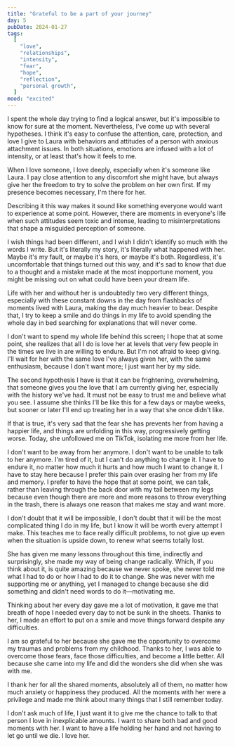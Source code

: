 ```yaml
---
title: "Grateful to be a part of your journey"
day: 5
pubDate: 2024-01-27
tags:
  [
    "love",
    "relationships",
    "intensity",
    "fear",
    "hope",
    "reflection",
    "personal growth",
  ]
mood: "excited"
---
```


I spent the whole day trying to find a logical answer, but it's impossible to know for sure at the moment. Nevertheless, I've come up with several hypotheses. I think it's easy to confuse the attention, care, protection, and love I give to Laura with behaviors and attitudes of a person with anxious attachment issues. In both situations, emotions are infused with a lot of intensity, or at least that's how it feels to me.

When I love someone, I love deeply, especially when it's someone like Laura. I pay close attention to any discomfort she might have, but always give her the freedom to try to solve the problem on her own first. If my presence becomes necessary, I'm there for her.

Describing it this way makes it sound like something everyone would want to experience at some point. However, there are moments in everyone's life when such attitudes seem toxic and intense, leading to misinterpretations that shape a misguided perception of someone.

I wish things had been different, and I wish I didn't identify so much with the words I write. But it's literally my story, it's literally what happened with her. Maybe it's my fault, or maybe it's hers, or maybe it's both. Regardless, it's uncomfortable that things turned out this way, and it's sad to know that due to a thought and a mistake made at the most inopportune moment, you might be missing out on what could have been your dream life.

Life with her and without her is undoubtedly two very different things, especially with these constant downs in the day from flashbacks of moments lived with Laura, making the day much heavier to bear. Despite that, I try to keep a smile and do things in my life to avoid spending the whole day in bed searching for explanations that will never come.

I don't want to spend my whole life behind this screen; I hope that at some point, she realizes that all I do is love her at levels that very few people in the times we live in are willing to endure. But I'm not afraid to keep giving. I'll wait for her with the same love I've always given her, with the same enthusiasm, because I don't want more; I just want her by my side.

The second hypothesis I have is that it can be frightening, overwhelming, that someone gives you the love that I am currently giving her, especially with the history we've had. It must not be easy to trust me and believe what you see. I assume she thinks I'll be like this for a few days or maybe weeks, but sooner or later I'll end up treating her in a way that she once didn't like.

If that is true, it's very sad that the fear she has prevents her from having a happier life, and things are unfolding in this way, progressively getting worse. Today, she unfollowed me on TikTok, isolating me more from her life.

I don't want to be away from her anymore. I don't want to be unable to talk to her anymore. I'm tired of it, but I can't do anything to change it. I have to endure it, no matter how much it hurts and how much I want to change it. I have to stay here because I prefer this pain over erasing her from my life and memory. I prefer to have the hope that at some point, we can talk, rather than leaving through the back door with my tail between my legs because even though there are more and more reasons to throw everything in the trash, there is always one reason that makes me stay and want more.

I don't doubt that it will be impossible, I don't doubt that it will be the most complicated thing I do in my life, but I know it will be worth every attempt I make. This teaches me to face really difficult problems, to not give up even when the situation is upside down, to renew what seems totally lost.

She has given me many lessons throughout this time, indirectly and surprisingly, she made my way of being change radically. Which, if you think about it, is quite amazing because we never spoke, she never told me what I had to do or how I had to do it to change. She was never with me supporting me or anything, yet I managed to change because she did something and didn't need words to do it—motivating me.

Thinking about her every day gave me a lot of motivation, it gave me that breath of hope I needed every day to not be sunk in the sheets. Thanks to her, I made an effort to put on a smile and move things forward despite any difficulties.

I am so grateful to her because she gave me the opportunity to overcome my traumas and problems from my childhood. Thanks to her, I was able to overcome those fears, face those difficulties, and become a little better. All because she came into my life and did the wonders she did when she was with me.

I thank her for all the shared moments, absolutely all of them, no matter how much anxiety or happiness they produced. All the moments with her were a privilege and made me think about many things that I still remember today.

I don't ask much of life, I just want it to give me the chance to talk to that person I love in inexplicable amounts. I want to share both bad and good moments with her. I want to have a life holding her hand and not having to let go until we die. I love her.
